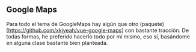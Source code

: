 ## Google Maps
Para todo el tema de GoogleMaps hay algún que otro (paquete)[https://github.com/xkjyeah/vue-google-maps] con bastante tracción. De todas formas, he preferido hacerlo todo por mí mismo, eso sí, basándome en alguna clase bastante bien planteada.